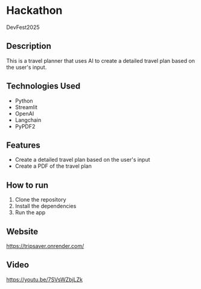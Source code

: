 # Hackathon

DevFest2025

## Description

This is a travel planner that uses AI to create a detailed travel plan based on the user's input.

## Technologies Used

- Python
- Streamlit
- OpenAI
- Langchain
- PyPDF2    

## Features

- Create a detailed travel plan based on the user's input
- Create a PDF of the travel plan

## How to run

1. Clone the repository
2. Install the dependencies
3. Run the app

## Website

https://tripsaver.onrender.com/

## Video

https://youtu.be/7SVsWZbjLZk
